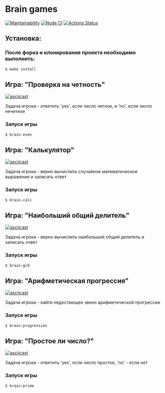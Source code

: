 # Brain games

[![Maintainability](https://api.codeclimate.com/v1/badges/a99a88d28ad37a79dbf6/maintainability)](https://codeclimate.com/github/IgorStatkevitch/backend-project-lvl1)
[![Node CI](https://github.com/IgorStatkevitch/backend-project-lvl1/workflows/Node%20CI/badge.svg?branch=main)](https://github.com/IgorStatkevitch/backend-project-lvl1/actions?query=workflow%3A%22Node+CI%22)
[![Actions Status](https://github.com/IgorStatkevitch/backend-project-lvl1/workflows/hexlet-check/badge.svg)](https://github.com/IgorStatkevitch/backend-project-lvl1/actions)

## Установка:

### После форка и клонирования проекта необходимо выполнить:

```sh
$ make install
```

## Игра: "Проверка на четность"

[![asciicast](https://asciinema.org/a/Eum8ZaUFsUVdtDUhdAH4NLyAM.svg)](https://asciinema.org/a/Eum8ZaUFsUVdtDUhdAH4NLyAM)

Задача игрока - ответить 'yes', если число четное, и 'no', если число нечетное

### Запуск игры

```sh
$ brain-even
```

## Игра: "Калькулятор"

[![asciicast](https://asciinema.org/a/2JTeYYZZDD7kXzxLyHtXdaUz1.svg)](https://asciinema.org/a/2JTeYYZZDD7kXzxLyHtXdaUz1)

Задача игрока - верно вычислить случайное математическое выражение и записать ответ

### Запуск игры

```sh
$ brain-calc
```

## Игра: "Наибольший общий делитель"

[![asciicast](https://asciinema.org/a/erpHQW1nKQTPVrYuUd5i2avrA.svg)](https://asciinema.org/a/erpHQW1nKQTPVrYuUd5i2avrA)

Задача игрока - верно вычислить наибольший общий делитель и записать ответ

### Запуск игры

```sh
$ brain-gcd
```

## Игра: "Арифметическая прогрессия"

[![asciicast](https://asciinema.org/a/48DHRUCyqLaXF1UmIQPbnKRaP.svg)](https://asciinema.org/a/48DHRUCyqLaXF1UmIQPbnKRaP)

Задача игрока - найти недостающее звено арифметической прогрессии

### Запуск игры

```sh
$ brain-progression
```

## Игра: "Простое ли число?"

[![asciicast](https://asciinema.org/a/qAufCnVTErpGrYXqdDbJXfIV6.svg)](https://asciinema.org/a/qAufCnVTErpGrYXqdDbJXfIV6)

Задача игрока - ответить 'yes', если число простое, 'no' - если нет

### Запуск игры

```sh
$ brain-prime
```
